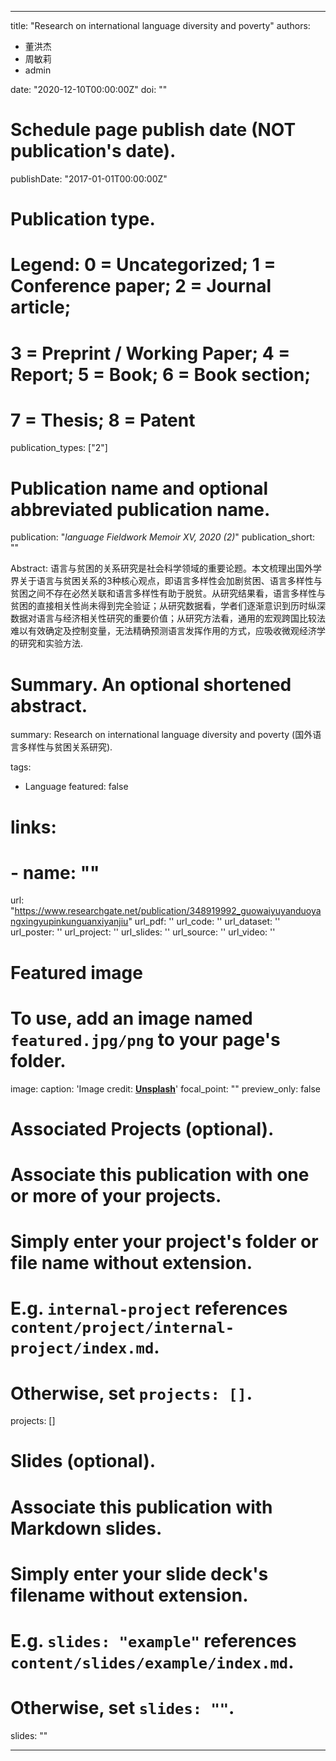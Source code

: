 
---
title: "Research on international language diversity and poverty"
authors:
- 董洪杰
- 周敏莉
- admin

date: "2020-12-10T00:00:00Z"
doi: ""

# Schedule page publish date (NOT publication's date).
publishDate: "2017-01-01T00:00:00Z"

# Publication type.
# Legend: 0 = Uncategorized; 1 = Conference paper; 2 = Journal article;
# 3 = Preprint / Working Paper; 4 = Report; 5 = Book; 6 = Book section;
# 7 = Thesis; 8 = Patent
publication_types: ["2"]

# Publication name and optional abbreviated publication name.
publication: "*language Fieldwork Memoir XV, 2020 (2)*"
publication_short: ""

Abstract: 语言与贫困的关系研究是社会科学领域的重要论题。本文梳理出国外学界关于语言与贫困关系的3种核心观点，即语言多样性会加剧贫困、语言多样性与贫困之间不存在必然关联和语言多样性有助于脱贫。从研究结果看，语言多样性与贫困的直接相关性尚未得到完全验证；从研究数据看，学者们逐渐意识到历时纵深数据对语言与经济相关性研究的重要价值；从研究方法看，通用的宏观跨国比较法难以有效确定及控制变量，无法精确预测语言发挥作用的方式，应吸收微观经济学的研究和实验方法.

# Summary. An optional shortened abstract.
summary: Research on international language diversity and poverty (国外语言多样性与贫困关系研究).

tags:
- Language
featured: false

# links:
# - name: ""
url: "https://www.researchgate.net/publication/348919992_guowaiyuyanduoyangxingyupinkunguanxiyanjiu"
url_pdf: ''
url_code: ''
url_dataset: ''
url_poster: ''
url_project: ''
url_slides: ''
url_source: ''
url_video: ''

# Featured image
# To use, add an image named `featured.jpg/png` to your page's folder. 
image:
  caption: 'Image credit: [**Unsplash**](https://unsplash.com/photos/jdD8gXaTZsc)'
  focal_point: ""
  preview_only: false

# Associated Projects (optional).
#   Associate this publication with one or more of your projects.
#   Simply enter your project's folder or file name without extension.
#   E.g. `internal-project` references `content/project/internal-project/index.md`.
#   Otherwise, set `projects: []`.
projects: []

# Slides (optional).
#   Associate this publication with Markdown slides.
#   Simply enter your slide deck's filename without extension.
#   E.g. `slides: "example"` references `content/slides/example/index.md`.
#   Otherwise, set `slides: ""`.
slides: ""

---

